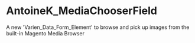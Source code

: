 AntoineK_MediaChooserField
==========================

A new 'Varien_Data_Form_Element' to browse and pick up images from the built-in Magento Media Browser
